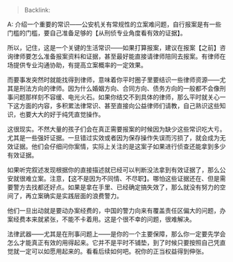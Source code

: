 > Backlink: 

A: 介绍一个重要的常识——公安机关有常规性的立案难问题，自行报案是有一些门槛的门槛，要自己准备足够的【从刑侦专业角度看有效的证据】。

所以，记住，这是一个关键的生活常识——如果打算报案，建议在报案【之前】咨询律师要怎么准备报案资料和证据，甚至最好能直接请律师陪同去报案。有律师在场提供专业沟通协助，有提高立案概率的一定效果。

而要事发突然时就能找得到律师，意味着你平时圈子里要结识一些律师资源——尤其是刑法方向的律师。因为什么婚姻方向、合同方向、债务方向的一般都不会像刑事问题那样刻不容缓、电光火石。如果你结交不到具体的律师，那么平时就关心一下这方面的内容，多积累法律常识、甚至直接向公益律师们请教，自己熟识这些知识，也要大大的好于纯凭直觉操作。

这很现实。不然大量的孩子们会在真正需要报案的时候因为缺少这些常识吃大亏。尤其是一些强奸证据。一旦错过实效或者因为保存操作失误而污损了，就会成为无效证据。他们会仔细问你案情，实际上关注的是这案子如果进行侦查还能拿到多少有效证据。

如果听完叙述发现根据你的直接描述就已经可以判断没法拿到有效证据了，那么公安就很难立案。注意，【这不是因为不同情、不尽职】。哪怕这些证据还在、但是需要警方去找都还好点。如果是拿在手里、已经确定搞失效了，那么就没有努力的空间了，再立案确实是实践层面的浪费警力。

他们一旦出动就是要动办案经费的，中国的警力向来有覆盖责任区偏大的问题，办案经费本来就紧张，不能不卡着用。这是个很不幸的问题，很难解决。

法律武器——尤其是在刑事问题上——是你的一个主要保障，那么你一定要先学会怎么才能真正有效的用得起来。它并不是平时不铺垫，到了时候只要按照自己凭直觉就一定可以如愿用起来的。看看后续如何吧。祝你的正当权益得到伸张。
